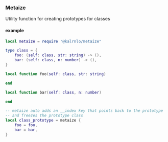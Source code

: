 ### Metaize

Utility function for creating prototypes for classes

#### example
```lua
local metaize = require "@kalrnlo/metaize"

type class = {
    foo: (self: class, str: string) -> (),
    bar: (self: class, n: number) -> (),
}

local function foo(self: class, str: string)

end

local function bar(self: class, n: number)

end

-- metaize auto adds an __index key that points back to the prototype
-- and freezes the prototype class
local class_prototype = metaize {
    foo = foo,
    bar = bar,
}

```
